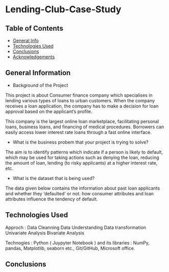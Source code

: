 # Lending-Club-Case-Study

## Table of Contents
* [General Info](#general-information)
* [Technologies Used](#technologies-used)
* [Conclusions](#conclusions)
* [Acknowledgements](#acknowledgements)


## General Information

- Background of the Project 

This project is about Consumer finance company which specialises in lending various types of loans to urban customers. When the company receives a loan application, the company has to make a decision for loan approval based on the applicant’s profile.

This company is the largest online loan marketplace, facilitating personal loans, business loans, and financing of medical procedures. Borrowers can easily access lower interest rate loans through a fast online interface. 

- What is the business probem that your project is trying to solve?

The aim is to identify patterns which indicate if a person is likely to default, which may be used for taking actions such as denying the loan, reducing the amount of loan, lending (to risky applicants) at a higher interest rate, etc.

- What is the dataset that is being used?

The data given below contains the information about past loan applicants and whether they ‘defaulted’ or not. how consumer attributes and loan attributes influence the tendency of default.

## Technologies Used
Approch :
Data Cleanning
Data Understanding
Data transformation
Univariate Analysis
Bivariate Analysis

Technogies : Python ( Juypyter Notebook ) and its libraries : NumPy, pandas, Matplotlib, seaborn etc., Git/GitHub, Microsoft office.

## Conclusions

